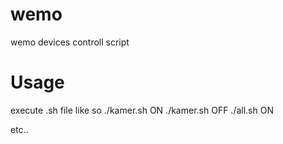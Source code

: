 # wemo
wemo devices controll script

# Usage
execute .sh file like so
./kamer.sh ON
./kamer.sh OFF
./all.sh ON

etc..
